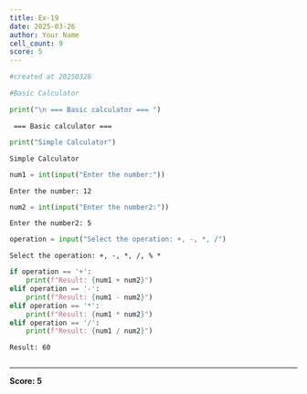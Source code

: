 ```yaml
---
title: Ex-19
date: 2025-03-26
author: Your Name
cell_count: 9
score: 5
---
```


```python
#created at 20250326
```


```python
#Basic Calculator
```


```python
print("\n === Basic calculator === ")
```

    
     === Basic calculator === 



```python
print("Simple Calculator")
```

    Simple Calculator



```python
num1 = int(input("Enter the number:"))
```

    Enter the number: 12



```python
num2 = int(input("Enter the number2:"))
```

    Enter the number2: 5



```python
operation = input("Select the operation: +, -, *, /")
```

    Select the operation: +, -, *, /, % *



```python
if operation == '+':
    print(f"Result: {num1 + num2}")
elif operation == '-':
    print(f"Result: {num1 - num2}")
elif operation == '*':
    print(f"Result: {num1 * num2}")
elif operation == '/':
    print(f"Result: {num1 / num2}")
```

    Result: 60



```python

```


---
**Score: 5**